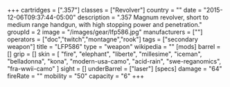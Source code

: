 +++
cartridges = [".357"]
classes = ["Revolver"]
country = ""
date = "2015-12-06T09:37:44-05:00"
description = ".357 Magnum revolver, short to medium range handgun, with high stopping power and penetration."
groupId = 2
image = "/images/gear/lfp586.jpg"
manufacturers = [""]
operators = ["doc","twitch","montagne","rook"]
tags = ["secondary weapon"]
title = "LFP586"
type = "weapon"
wikipedia = ""
[mods]
  barrel = []
  grip = []
  skin = [
    "fire",
    "elephant",
    "liberte",
    "millesime",
    "iceman",
    "belladonna",
    "kona",
    "modern-usa-camo",
    "acid-rain",
    "swe-reganomics",
    "fra-wwii-camo"
  ]
  sight = []
  underBarrel = ["laser"]
[specs]
  damage = "64"
  fireRate = ""
  mobility = "50"
  capacity = "6"
+++
